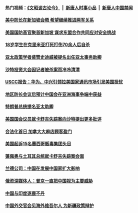#### 热门视频：[《文昭谈古论今》](https://github.com/gfw-breaker/wenzhao/blob/master/README.md?t=10180933) &nbsp;|&nbsp; [新唐人时事小品](https://github.com/gfw-breaker/ntdtv-comedy/blob/master/README.md?t=10180933) &nbsp;|&nbsp; [新唐人中国禁闻](https://github.com/gfw-breaker/ntdtv-news/blob/master/README.md?t=10180933)

#### [美中防长在新加坡会晤 希望继续推进两军关系](../pages/z__yoerrvp/4618573.md?t=10180933) 

#### [美国国防高官聚首新加坡 谋求东盟合作共同应对安全挑战 ](../pages/z__yoerrvp/4618547.md?t=10180933) 

#### [18岁学生在克里米亚打死打伤70余人后自杀](../pages/z__yoerrvp/4618541.md?t=10180933) 

#### [亚太政策学者盛赞史迪威被提名出任亚太事务助卿](../pages/z__yoerrvp/4618529.md?t=10180933) 

#### [沙特投资大会因记者被杀案而冷冷清清](../pages/z__yoerrvp/4617999.md?t=10180933) 

#### [USCC报告：华为、中兴引领拉美国家通讯市场引发美国担忧](../pages/z__yoerrvp/4618434.md?t=10180933) 

#### [地区防长会议后预计中国会在亚洲海事争端中获益](../pages/z__yoerrvp/4617990.md?t=10180933) 

#### [特朗普总统提名亚太助卿](../pages/z__yoerrvp/4618045.md?t=10180933) 

#### [美国国会议员就卡舒吉失踪案向沙特提出更多批评](../pages/z__yoerrvp/4617802.md?t=10180933) 

#### [合法化首日 加拿大大麻店顾客盈门](../pages/z__yoerrvp/4617848.md?t=10180933) 

#### [美国起诉15名墨西哥贩毒集团头目](../pages/z__yoerrvp/4617470.md?t=10180933) 

#### [蓬佩奥与土耳其总统就卡舒吉失踪案会面](../pages/z__yoerrvp/4617457.md?t=10180933) 

#### [兰德公司：中国在发展中国家扩大影响](../pages/z__yoerrvp/4617303.md?t=10180933) 

#### [俄资深媒体人：普京一直把中国视为主要威胁 ](../pages/z__yoerrvp/4617232.md?t=10180933) 

#### [中国与印度逐鹿不丹](../pages/z__yoerrvp/4617149.md?t=10180933) 

#### [中国外交官会见海外维吾尔人 为新疆政策辩护 ](../pages/z__yoerrvp/4617118.md?t=10180933) 

